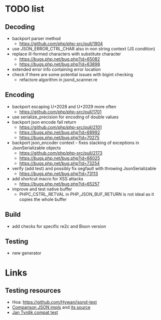 # TODO list

## Decoding
- backport parser method
  - https://github.com/php/php-src/pull/1904
- use JSON_ERROR_CTRL_CHAR also in non string context (JS condition)
- replace ill-formed characters with substitute character
  - https://bugs.php.net/bug.php?id=65082
  - https://bugs.php.net/bug.php?id=63898
- extended error info containing error location
- check if there are some potential issues with bigint checking
  - refactore algorithm in jsond_scanner.re

## Encoding
- backport escaping U+2028 and U+2029 more often
  - https://github.com/php/php-src/pull/1701
- use serialize_precision for encoding of double values
- backport json encode fail return
  - https://github.com/php/php-src/pull/2101
  - https://bugs.php.net/bug.php?id=68992
  - https://bugs.php.net/bug.php?id=70275
- backport json_encoder context - fixes stacking of exceptions in JsonSerializable objects
  - https://github.com/php/php-src/pull/2173
  - https://bugs.php.net/bug.php?id=66025
  - https://bugs.php.net/bug.php?id=73254
- verify (add test) and possibly fix segfault with throwing JsonSerializable
  - https://bugs.php.net/bug.php?id=73113
- add shortcut macro for XSS attacks
  - https://bugs.php.net/bug.php?id=65257
- improve and test native buffer
  - PHPC_CSTRL_RETVAL in PHP_JSON_BUF_RETURN is not ideal as it copies the whole buffer

## Build
- add checks for specific re2c and Bison version

## Testing
- new generator

# Links

## Testing resources
- Hoa: https://github.com/Hywan/jsond-test
- [Comparison JSON impls](http://gggeek.altervista.org/sw/article_20070425.html) and [its source](https://github.com/gggeek/phpxmlrpc-extras/blob/master/jsonrpc/testsuite.php)
- [Jan Tvrdik compat test](https://gist.github.com/JanTvrdik/10277952#file-test-php)
